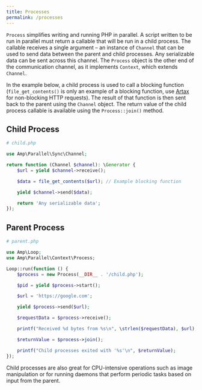 ```yaml
---
title: Processes
permalink: /processes
---
```

`Process` simplifies writing and running PHP in parallel. A script written to be run in parallel must return a callable that will be run in a child process. The callable receives a single argument – an instance of `Channel` that can be used to send data between the parent and child processes. Any serializable data can be sent across this channel. The `Process` object is the other end of the communication channel, as it implements `Context`, which extends `Channel`.

In the example below, a child process is used to call a blocking function (`file_get_contents()` is only an example of a blocking function, use [Artax](https://amphp.org/artax) for non-blocking HTTP requests). The result of that function is then sent back to the parent using the `Channel` object. The return value of the child process callable is available using the `Process::join()` method.

## Child Process

```php
# child.php

use Amp\Parallel\Sync\Channel;

return function (Channel $channel): \Generator {
    $url = yield $channel->receive();

    $data = file_get_contents($url); // Example blocking function

    yield $channel->send($data);

    return 'Any serializable data';
});
```

## Parent Process

```php
# parent.php

use Amp\Loop;
use Amp\Parallel\Context\Process;

Loop::run(function () {
    $process = new Process(__DIR__ . '/child.php');

    $pid = yield $process->start();

    $url = 'https://google.com';

    yield $process->send($url);

    $requestData = $process->receive();

    printf("Received %d bytes from %s\n", \strlen($requestData), $url);

    $returnValue = $process->join();

    printf("Child processes exited with '%s'\n", $returnValue);
});
```

Child processes are also great for CPU-intensive operations such as image manipulation or for running daemons that perform periodic tasks based on input from the parent.

